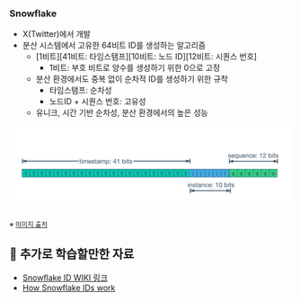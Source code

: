 ### Snowflake

- X(Twitter)에서 개발
- 분산 시스템에서 고유한 64비트 ID를 생성하는 알고리즘
  - [1비트][41비트: 타임스탬프][10비트: 노드 ID][12비트: 시퀀스 번호]
    - 1비트: 부호 비트로 양수를 생성하기 위한 0으로 고정
  - 분산 환경에서도 중복 없이 순차적 ID를 생성하기 위한 규착
    - 타임스탬프: 순차성
    - 노드ID + 시퀀스 번호: 고유성
  - 유니크, 시간 기반 순차성, 분산 환경에서의 높은 성능

![image_1.png](image_1.png)

<sub>※ [이미지 출처](https://velog.io/@minsik2434/SnowFlake-ID%EB%A1%9C-%EA%B3%A0%EC%9C%A0-%EC%95%84%EC%9D%B4%EB%94%94-%EC%83%9D%EC%84%B1)</sub>

## 📂 추가로 학습할만한 자료
- [Snowflake ID WIKI 링크](https://en.wikipedia.org/wiki/Snowflake_ID)
- [How Snowflake IDs work
  ](https://www.youtube.com/watch?v=aLYKd7h7vgY)
